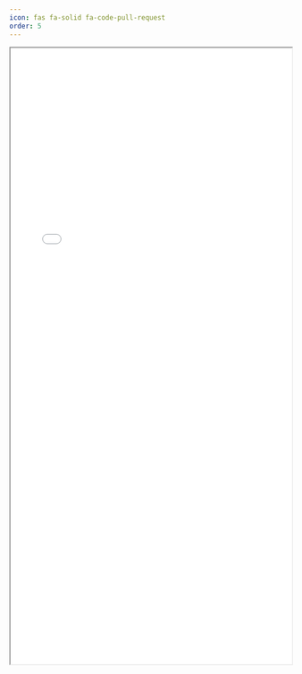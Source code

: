 ```yaml
---
icon: fas fa-solid fa-code-pull-request
order: 5
---
```

<iframe src="../assets/about/EricKhumbataResume.pdf" width="100%" height="1100px"></iframe>